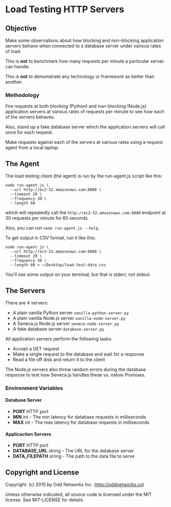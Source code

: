 # Load Testing HTTP Servers

Objective
---------
Make some observations about how blocking and non-blocking application servers behave when connected to a database server under various rates of load.

This is __not__ to benchmark how many requests per minute a particular server can handle.

This is __not__ to demonstrate any technology or framework as better than another.

### Methodology
Fire requests at both blocking (Python) and non-blocking (Node.js) application servers at various rates of requests per minute to see how each of the servers behaves.

Also, stand up a fake database server which the application servers will call once for each request.

Make requests against each of the servers at various rates using a request agent from a local laptop.

The Agent
---------
The load testing client (the agent) is run by the run-agent.js script like this:

    node run-agent.js \
      --url http://ec2-52.amazonaws.com:8080 \
      --timeout 20 \
      --frequency 30 \
      --length 60

which will repeatedly call the `http://ec2-52.amazonaws.com:8080` endpoint at 30 requests per minute for 60 seconds.

Also, you can run `node run-agent.js --help`.

To get output in CSV format, run it like this:

    node run-agent.js \
      --url http://ec2-52.amazonaws.com:8080 \
      --timeout 20 \
      --frequency 30 \
      --length 60 > ~/Desktop/load-test-data.csv

You'll see some output on your terminal, but that is stderr, not stdout.

The Servers
-----------
There are 4 servers:
* A plain vanilla Python server `vanilla-python-server.py`
* A plain vanilla Node.js server `vanilla-node-server.py`
* A Seneca.js Node.js server `seneca-node-server.py`
* A fake database server `database-server.py`

All application servers perform the following tasks:
* Accept a GET request
* Make a single request to the database and wait for a response
* Read a file off disk and return it to the client

The Node.js servers also throw random errors during the database response to test how Seneca.js handles these vs. native Promises.

### Environment Variables
#### Database Server
* __PORT__ HTTP port
* __MIN__ int - The min latency for database requests in milliseconds
* __MAX__ int - The max latency for database requests in milliseconds

#### Applicaction Servers
* __PORT__ HTTP port
* __DATABASE_URL__ string - The URL for the database server
* __DATA_FILEPATH__ string - The path to the data file to serve

Copyright and License
---------------------
Copyright: (c) 2015 by Odd Networks Inc. (http://oddnetworks.co)

Unless otherwise indicated, all source code is licensed under the MIT license. See MIT-LICENSE for details.
